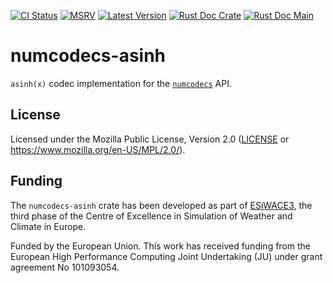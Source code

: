 [![CI Status]][workflow] [![MSRV]][repo] [![Latest Version]][crates.io] [![Rust Doc Crate]][docs.rs] [![Rust Doc Main]][docs]

[CI Status]: https://img.shields.io/github/actions/workflow/status/juntyr/numcodecs-rs/ci.yml?branch=main
[workflow]: https://github.com/juntyr/numcodecs-rs/actions/workflows/ci.yml?query=branch%3Amain

[MSRV]: https://img.shields.io/badge/MSRV-1.77.0-blue
[repo]: https://github.com/juntyr/numcodecs-rs

[Latest Version]: https://img.shields.io/crates/v/numcodecs-asinh
[crates.io]: https://crates.io/crates/numcodecs-asinh

[Rust Doc Crate]: https://img.shields.io/docsrs/numcodecs-asinh
[docs.rs]: https://docs.rs/numcodecs-asinh/

[Rust Doc Main]: https://img.shields.io/badge/docs-main-blue
[docs]: https://juntyr.github.io/numcodecs-rs/numcodecs_asinh

# numcodecs-asinh

`asinh(x)` codec implementation for the [`numcodecs`] API.

[`numcodecs`]: https://docs.rs/numcodecs/0.1/numcodecs/

## License

Licensed under the Mozilla Public License, Version 2.0 ([LICENSE](LICENSE) or https://www.mozilla.org/en-US/MPL/2.0/).

## Funding

The `numcodecs-asinh` crate has been developed as part of [ESiWACE3](https://www.esiwace.eu), the third phase of the Centre of Excellence in Simulation of Weather and Climate in Europe.

Funded by the European Union. This work has received funding from the European High Performance Computing Joint Undertaking (JU) under grant agreement No 101093054.
